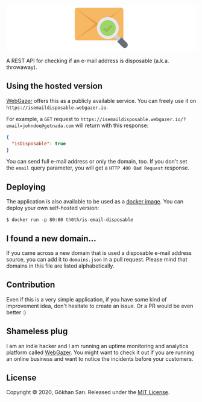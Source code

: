 ![is-email-disposable](is-email-disposable.png)

A REST API for checking if an e-mail address is disposable (a.k.a. throwaway).

## Using the hosted version

[WebGazer](https://www.webgazer.io) offers this as a publicly available service. You can freely use it on `https://isemaildisposable.webgazer.io`. 

For example, a `GET` request to `https://isemaildisposable.webgazer.io/?email=johndoe@getnada.com` will return with this response:

```json
{
  "isDisposable": true
}
```

You can send full e-mail address or only the domain, too. If you don't set the `email` query parameter, you will get a `HTTP 400 Bad Request` response.

## Deploying

The application is also available to be used as a [docker image](https://hub.docker.com/repository/docker/th0th/is-email-disposable). You can deploy your own self-hosted version:

```shell script
$ docker run -p 80:80 th0th/is-email-disposable
```

## I found a new domain...

If you came across a new domain that is used a disposable e-mail address source, you can add it to `domains.json` in a pull request. Please mind that domains in this file are listed alphabetically. 

## Contribution

Even if this is a very simple application, if you have some kind of improvement idea, don't hesitate to create an issue. Or a PR would be even better :)

## Shameless plug

I am an indie hacker and I am running an uptime monitoring and analytics platform called [WebGazer](https://www.webgazer.io). You might want to check it out if you are running an online business and want to notice the incidents before your customers.

## License

Copyright © 2020, Gökhan Sarı. Released under the [MIT License](LICENSE).
